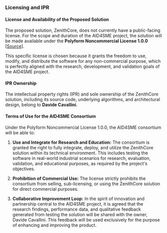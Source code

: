 ### **Licensing and IPR**

#### **License and Availability of the Proposed Solution**

The proposed solution, ZenithCore, does not currently have a public-facing license. For the scope and duration of the AID4SME project, the solution will be made available under the **Polyform Noncommercial License 1.0.0** [[Source](https://polyformproject.org/licenses/noncommercial/)].

This specific license is chosen because it grants the freedom to use, modify, and distribute the software for any non-commercial purpose, which is perfectly aligned with the research, development, and validation goals of the AID4SME project.

#### **IPR Ownership**

The intellectual property rights (IPR) and sole ownership of the ZenithCore solution, including its source code, underlying algorithms, and architectural design, belong to **Davide Cavallini**.

#### **Terms of Use for the AID4SME Consortium**

Under the Polyform Noncommercial License 1.0.0, the AID4SME consortium will be able to:

1.  **Use and Integrate for Research and Education:** The consortium is granted the right to fully integrate, deploy, and utilize the ZenithCore solution within its technical environment. This includes testing the software in real-world industrial scenarios for research, evaluation, validation, and educational purposes, as required by the project's objectives.

2.  **Prohibition of Commercial Use:** The license strictly prohibits the consortium from selling, sub-licensing, or using the ZenithCore solution for direct commercial purposes.

3.  **Collaborative Improvement Loop:** In the spirit of innovation and partnership central to the AID4SME project, it is agreed that the research findings, performance data, and qualitative feedback generated from testing the solution will be shared with the owner, Davide Cavallini. This feedback will be used exclusively for the purpose of enhancing and improving the product. 